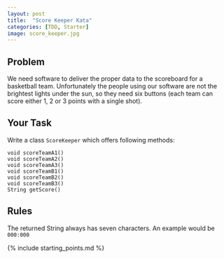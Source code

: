 ```yaml
---
layout: post
title:  "Score Keeper Kata"
categories: [TDD, Starter]
image: score_keeper.jpg 
---
```


## Problem

We need software to deliver the proper data to the scoreboard for a
basketball team. Unfortunately the people using our software are not
the brightest lights under the sun, so they need six buttons (each team
can score either 1, 2 or 3 points with a single shot).

## Your Task

Write a class `ScoreKeeper` which offers following methods:

    void scoreTeamA1()
    void scoreTeamA2()
    void scoreTeamA3()
    void scoreTeamB1()
    void scoreTeamB2()
    void scoreTeamB3()
    String getScore()

## Rules

The returned String always has seven characters. An example would be
`000:000`

{% include starting_points.md %}
